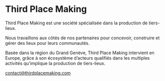 # Third Place Making

Third Place Making est une société spécialisée dans la production de tiers-lieux. 

Nous travaillons aux côtés de nos partenaires pour concevoir, construire et gérer des lieux pour leurs communautés. 

Basée dans la région du Grand Genève, Third Place Making intervient en Europe, grâce à son écosystème d’acteurs qualifiés dans les multiples activités qu’implique la production de tiers-lieux.

contact@thirdplacemaking.com
